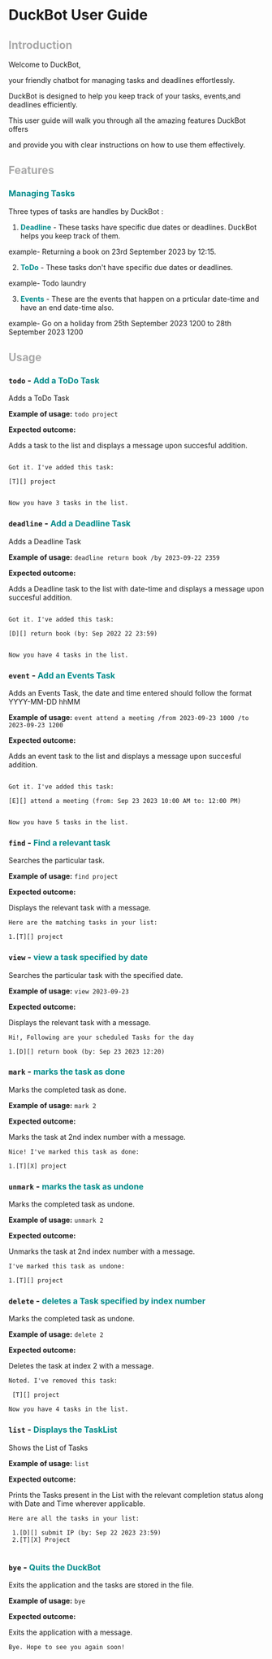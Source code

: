 # DuckBot User Guide

[//]: # (<body style="background-color: black; color: white; font-family: Arial, sans-serif; padding: 20px;"> </body>)

## <font color = "darkgrey"> Introduction </font>

 Welcome to DuckBot, 

your friendly chatbot for managing tasks and deadlines effortlessly. 

DuckBot is designed to help you keep track of your tasks, events,and deadlines efficiently. 

This user guide will walk you through all the amazing features DuckBot offers 

and provide you with clear instructions on how to use them effectively.


## <font style = "Ariel" color="darkgrey"> Features </font> 



### <font color = "darkcyan"> Managing Tasks </font>


Three types of tasks are handles by DuckBot : 


1) **<font color = "darkcyan">Deadline</font>** - These tasks have specific due dates or deadlines. DuckBot helps you keep track of them.

example- Returning a book on 23rd September 2023 by 12:15.



2) **<font color = "darkcyan">ToDo</font>**  - These tasks don't have specific due dates or deadlines.

example- Todo laundry
    



3) **<font color = "darkcyan">Events</font>**  - These are the events that happen on a prticular date-time and have an end date-time also.

example- Go on a holiday from 25th September 2023 1200 to 28th September 2023 1200






## <font style = "Ariel" color="darkgrey"> Usage </font>


### `todo` -  <font color = "darkcyan" size = "3"> Add a ToDo Task </font>


Adds a ToDo Task


**Example of usage:** ```todo project```



**Expected outcome:** 


Adds a task to the list and displays a message upon succesful addition.




```

Got it. I've added this task:

[T][] project


Now you have 3 tasks in the list.

```


### `deadline` -  <font color = "darkcyan" size = "3"> Add a Deadline Task </font>


Adds a Deadline Task


**Example of usage:** ```deadline return book /by 2023-09-22 2359```



**Expected outcome:**


Adds a Deadline task to the list with date-time and displays a message upon succesful addition.




```

Got it. I've added this task:

[D][] return book (by: Sep 2022 22 23:59)


Now you have 4 tasks in the list.

```

### `event` -  <font color = "darkcyan" size = "3"> Add an Events Task </font>


Adds an Events Task, the date and time entered should follow the format YYYY-MM-DD hhMM


**Example of usage:** ```event attend a meeting /from 2023-09-23 1000 /to 2023-09-23 1200```



**Expected outcome:**


Adds an event task to the list and displays a message upon succesful addition.


```

Got it. I've added this task:

[E][] attend a meeting (from: Sep 23 2023 10:00 AM to: 12:00 PM)


Now you have 5 tasks in the list.

```


### `find` -  <font color = "darkcyan" size = "3"> Find a relevant task </font>


Searches the particular task.


**Example of usage:** ```find project```



**Expected outcome:** 

Displays the relevant task with a message.

``` 
Here are the matching tasks in your list:

1.[T][] project

```
### `view` -  <font color = "darkcyan" size = "3"> view a task specified by date  </font>


Searches the particular task with the specified date.


**Example of usage:** ```view 2023-09-23```



**Expected outcome:**

Displays the relevant task with a message.

``` 
Hi!, Following are your scheduled Tasks for the day

1.[D][] return book (by: Sep 23 2023 12:20)

```

### `mark` -  <font color = "darkcyan" size = "3"> marks the task as done </font>


Marks the completed task as done.


**Example of usage:** ```mark 2```



**Expected outcome:**

Marks the task at 2nd index number with a message.

``` 
Nice! I've marked this task as done:

1.[T][X] project

```

### `unmark` -  <font color = "darkcyan" size = "3"> marks the task as undone </font>


Marks the completed task as undone.


**Example of usage:** ```unmark 2```



**Expected outcome:**

Unmarks the task at 2nd index number with a message.

``` 
I've marked this task as undone:

1.[T][] project

```

### `delete` -  <font color = "darkcyan" size = "3"> deletes a Task specified by index number </font>


Marks the completed task as undone.


**Example of usage:** ```delete 2```



**Expected outcome:**

Deletes the task at index 2 with a message.

``` 
Noted. I've removed this task:

 [T][] project

Now you have 4 tasks in the list. 

```

### `list` -  <font color = "darkcyan" size = "3"> Displays the TaskList </font>


Shows the List of Tasks

**Example of usage:** ```list```



**Expected outcome:**

Prints the Tasks present in the List with the relevant completion status along with Date and Time wherever applicable.

``` 
Here are all the tasks in your list:

 1.[D][] submit IP (by: Sep 22 2023 23:59)
 2.[T][X] Project


```



### `bye` -  <font color = "darkcyan" size = "3"> Quits the DuckBot </font>


Exits the application and the tasks are stored in the file.


**Example of usage:** ```bye```



**Expected outcome:**

Exits the application with a message.

``` 
Bye. Hope to see you again soon!

```






